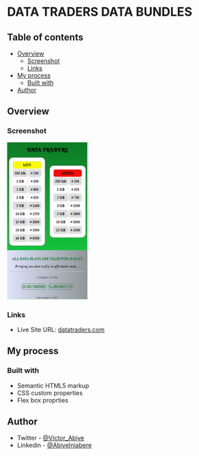 # DATA TRADERS DATA BUNDLES

## Table of contents

- [Overview](#overview)
  - [Screenshot](#screenshot)
  - [Links](#links)
- [My process](#my-process)
  - [Built with](#built-with)
- [Author](#author)

## Overview

### Screenshot

![](images/DataTraders.png)

### Links

- Live Site URL: [datatraders.com](https://datatraders.vercel.app)

## My process

### Built with

- Semantic HTML5 markup
- CSS custom properties
- Flex box proprties

## Author

- Twitter - [@Victor_Abiye](https://www.twitter.com/vicktuur_)
- Linkedin - [@AbiyeIniabere](https://wwww.linkedin.com/in/abiye-iniabere-6715391b3)